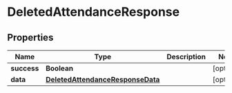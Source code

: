 

# DeletedAttendanceResponse


## Properties

| Name | Type | Description | Notes |
|------------ | ------------- | ------------- | -------------|
|**success** | **Boolean** |  |  [optional] |
|**data** | [**DeletedAttendanceResponseData**](DeletedAttendanceResponseData.md) |  |  [optional] |



